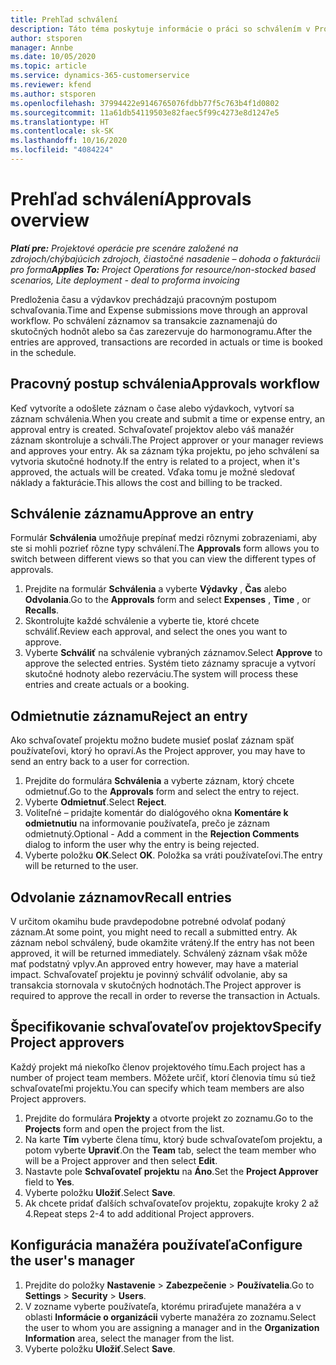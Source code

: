 ```yaml
---
title: Prehľad schválení
description: Táto téma poskytuje informácie o práci so schválením v Project Operations.
author: stsporen
manager: Annbe
ms.date: 10/05/2020
ms.topic: article
ms.service: dynamics-365-customerservice
ms.reviewer: kfend
ms.author: stsporen
ms.openlocfilehash: 37994422e9146765076fdbb77f5c763b4f1d0802
ms.sourcegitcommit: 11a61db54119503e82faec5f99c4273e8d1247e5
ms.translationtype: HT
ms.contentlocale: sk-SK
ms.lasthandoff: 10/16/2020
ms.locfileid: "4084224"
---
```

# <a name="approvals-overview"></a><span data-ttu-id="c2781-103">Prehľad schválení</span><span class="sxs-lookup"><span data-stu-id="c2781-103">Approvals overview</span></span>

<span data-ttu-id="c2781-104">_**Platí pre:** Projektové operácie pre scenáre založené na zdrojoch/chýbajúcich zdrojoch, čiastočné nasadenie – dohoda o fakturácii pro forma_</span><span class="sxs-lookup"><span data-stu-id="c2781-104">_**Applies To:** Project Operations for resource/non-stocked based scenarios, Lite deployment - deal to proforma invoicing_</span></span>

<span data-ttu-id="c2781-105">Predloženia času a výdavkov prechádzajú pracovným postupom schvaľovania.</span><span class="sxs-lookup"><span data-stu-id="c2781-105">Time and Expense submissions move through an approval workflow.</span></span> <span data-ttu-id="c2781-106">Po schválení záznamov sa transakcie zaznamenajú do skutočných hodnôt alebo sa čas zarezervuje do harmonogramu.</span><span class="sxs-lookup"><span data-stu-id="c2781-106">After the entries are approved, transactions are recorded in actuals or time is booked in the schedule.</span></span>

## <a name="approvals-workflow"></a><span data-ttu-id="c2781-107">Pracovný postup schválenia</span><span class="sxs-lookup"><span data-stu-id="c2781-107">Approvals workflow</span></span>
<span data-ttu-id="c2781-108">Keď vytvoríte a odošlete záznam o čase alebo výdavkoch, vytvorí sa záznam schválenia.</span><span class="sxs-lookup"><span data-stu-id="c2781-108">When you create and submit a time or expense entry, an approval entry is created.</span></span> <span data-ttu-id="c2781-109">Schvaľovateľ projektov alebo váš manažér záznam skontroluje a schváli.</span><span class="sxs-lookup"><span data-stu-id="c2781-109">The Project approver or your manager reviews and approves your entry.</span></span> <span data-ttu-id="c2781-110">Ak sa záznam týka projektu, po jeho schválení sa vytvoria skutočné hodnoty.</span><span class="sxs-lookup"><span data-stu-id="c2781-110">If the entry is related to a project, when it's approved, the actuals will be created.</span></span> <span data-ttu-id="c2781-111">Vďaka tomu je možné sledovať náklady a fakturácie.</span><span class="sxs-lookup"><span data-stu-id="c2781-111">This allows the cost and billing to be tracked.</span></span> 

## <a name="approve-an-entry"></a><span data-ttu-id="c2781-112">Schválenie záznamu</span><span class="sxs-lookup"><span data-stu-id="c2781-112">Approve an entry</span></span>
<span data-ttu-id="c2781-113">Formulár **Schválenia** umožňuje prepínať medzi rôznymi zobrazeniami, aby ste si mohli pozrieť rôzne typy schválení.</span><span class="sxs-lookup"><span data-stu-id="c2781-113">The **Approvals** form allows you to switch between different views so that you can view the different types of approvals.</span></span>
  
1. <span data-ttu-id="c2781-114">Prejdite na formulár **Schválenia** a vyberte **Výdavky** , **Čas** alebo **Odvolania**.</span><span class="sxs-lookup"><span data-stu-id="c2781-114">Go to the **Approvals** form and select **Expenses** , **Time** , or **Recalls**.</span></span>
2. <span data-ttu-id="c2781-115">Skontrolujte každé schválenie a vyberte tie, ktoré chcete schváliť.</span><span class="sxs-lookup"><span data-stu-id="c2781-115">Review each approval, and select the ones you want to approve.</span></span>
3. <span data-ttu-id="c2781-116">Vyberte **Schváliť** na schválenie vybraných záznamov.</span><span class="sxs-lookup"><span data-stu-id="c2781-116">Select **Approve** to approve the selected entries.</span></span>
<span data-ttu-id="c2781-117">Systém tieto záznamy spracuje a vytvorí skutočné hodnoty alebo rezerváciu.</span><span class="sxs-lookup"><span data-stu-id="c2781-117">The system will process these entries and create actuals or a booking.</span></span>

## <a name="reject-an-entry"></a><span data-ttu-id="c2781-118">Odmietnutie záznamu</span><span class="sxs-lookup"><span data-stu-id="c2781-118">Reject an entry</span></span>
<span data-ttu-id="c2781-119">Ako schvaľovateľ projektu možno budete musieť poslať záznam späť používateľovi, ktorý ho opraví.</span><span class="sxs-lookup"><span data-stu-id="c2781-119">As the Project approver, you may have to send an entry back to a user for correction.</span></span>
  
1. <span data-ttu-id="c2781-120">Prejdite do formulára **Schválenia** a vyberte záznam, ktorý chcete odmietnuť.</span><span class="sxs-lookup"><span data-stu-id="c2781-120">Go to the **Approvals** form and select the entry to reject.</span></span> 
2. <span data-ttu-id="c2781-121">Vyberte **Odmietnuť**.</span><span class="sxs-lookup"><span data-stu-id="c2781-121">Select **Reject**.</span></span>
3. <span data-ttu-id="c2781-122">Voliteľné – pridajte komentár do dialógového okna **Komentáre k odmietnutiu** na informovanie používateľa, prečo je záznam odmietnutý.</span><span class="sxs-lookup"><span data-stu-id="c2781-122">Optional - Add a comment in the **Rejection Comments** dialog to inform the user why the entry is being rejected.</span></span>
4. <span data-ttu-id="c2781-123">Vyberte položku **OK**.</span><span class="sxs-lookup"><span data-stu-id="c2781-123">Select **OK**.</span></span> <span data-ttu-id="c2781-124">Položka sa vráti používateľovi.</span><span class="sxs-lookup"><span data-stu-id="c2781-124">The entry will be returned to the user.</span></span>
  
## <a name="recall-entries"></a><span data-ttu-id="c2781-125">Odvolanie záznamov</span><span class="sxs-lookup"><span data-stu-id="c2781-125">Recall entries</span></span>
<span data-ttu-id="c2781-126">V určitom okamihu bude pravdepodobne potrebné odvolať podaný záznam.</span><span class="sxs-lookup"><span data-stu-id="c2781-126">At some point, you might need to recall a submitted entry.</span></span> <span data-ttu-id="c2781-127">Ak záznam nebol schválený, bude okamžite vrátený.</span><span class="sxs-lookup"><span data-stu-id="c2781-127">If the entry has not been approved, it will be returned immediately.</span></span> <span data-ttu-id="c2781-128">Schválený záznam však môže mať podstatný vplyv.</span><span class="sxs-lookup"><span data-stu-id="c2781-128">An approved entry however, may have a material impact.</span></span> <span data-ttu-id="c2781-129">Schvaľovateľ projektu je povinný schváliť odvolanie, aby sa transakcia stornovala v skutočných hodnotách.</span><span class="sxs-lookup"><span data-stu-id="c2781-129">The Project approver is required to approve the recall in order to reverse the transaction in Actuals.</span></span>

## <a name="specify-project-approvers"></a><span data-ttu-id="c2781-130">Špecifikovanie schvaľovateľov projektov</span><span class="sxs-lookup"><span data-stu-id="c2781-130">Specify Project approvers</span></span>
<span data-ttu-id="c2781-131">Každý projekt má niekoľko členov projektového tímu.</span><span class="sxs-lookup"><span data-stu-id="c2781-131">Each project has a number of project team members.</span></span> <span data-ttu-id="c2781-132">Môžete určiť, ktorí členovia tímu sú tiež schvaľovateľmi projektu.</span><span class="sxs-lookup"><span data-stu-id="c2781-132">You can specify which team members are also Project approvers.</span></span>

1. <span data-ttu-id="c2781-133">Prejdite do formulára **Projekty** a otvorte projekt zo zoznamu.</span><span class="sxs-lookup"><span data-stu-id="c2781-133">Go to the **Projects** form and open the project from the list.</span></span>
2. <span data-ttu-id="c2781-134">Na karte **Tím** vyberte člena tímu, ktorý bude schvaľovateľom projektu, a potom vyberte **Upraviť**.</span><span class="sxs-lookup"><span data-stu-id="c2781-134">On the **Team** tab, select the team member who will be a Project approver and then select **Edit**.</span></span>
3. <span data-ttu-id="c2781-135">Nastavte pole **Schvaľovateľ projektu** na **Áno**.</span><span class="sxs-lookup"><span data-stu-id="c2781-135">Set the **Project Approver** field to **Yes**.</span></span>
4. <span data-ttu-id="c2781-136">Vyberte položku **Uložiť**.</span><span class="sxs-lookup"><span data-stu-id="c2781-136">Select **Save**.</span></span>
5. <span data-ttu-id="c2781-137">Ak chcete pridať ďalších schvaľovateľov projektu, zopakujte kroky 2 až 4.</span><span class="sxs-lookup"><span data-stu-id="c2781-137">Repeat steps 2-4 to add additional Project approvers.</span></span>

## <a name="configure-the-users-manager"></a><span data-ttu-id="c2781-138">Konfigurácia manažéra používateľa</span><span class="sxs-lookup"><span data-stu-id="c2781-138">Configure the user's manager</span></span>

1. <span data-ttu-id="c2781-139">Prejdite do položky **Nastavenie** > **Zabezpečenie** > **Používatelia**.</span><span class="sxs-lookup"><span data-stu-id="c2781-139">Go to **Settings** > **Security** > **Users**.</span></span>
2. <span data-ttu-id="c2781-140">V zozname vyberte používateľa, ktorému priraďujete manažéra a v oblasti **Informácie o organizácii** vyberte manažéra zo zoznamu.</span><span class="sxs-lookup"><span data-stu-id="c2781-140">Select the user to whom you are assigning a manager and in the **Organization Information** area, select the manager from the list.</span></span> 
3. <span data-ttu-id="c2781-141">Vyberte položku **Uložiť**.</span><span class="sxs-lookup"><span data-stu-id="c2781-141">Select **Save**.</span></span>


